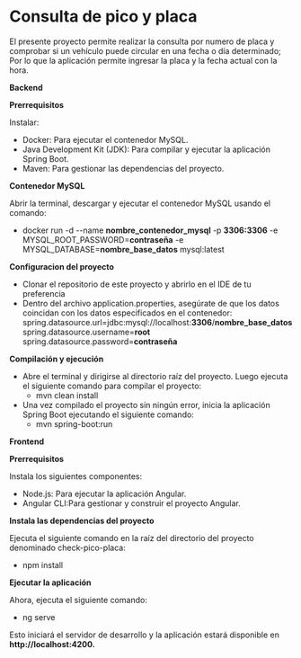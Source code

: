 # Consulta de pico y placa


El presente proyecto permite realizar la consulta por numero de placa y comprobar si un vehículo puede circular en una fecha o día determinado; Por lo que la aplicación permite ingresar la placa y la fecha actual con la hora.

**Backend**

**Prerrequisitos**

Instalar:
- Docker: Para ejecutar el contenedor MySQL.
- Java Development Kit (JDK): Para compilar y ejecutar la aplicación Spring Boot.
- Maven: Para gestionar las dependencias del proyecto.

**Contenedor MySQL**

Abrir la terminal, descargar y ejecutar el contenedor MySQL usando el comando:
  - docker run -d --name **nombre_contenedor_mysql** -p **3306:3306** -e MYSQL_ROOT_PASSWORD=**contraseña** -e MYSQL_DATABASE=**nombre_base_datos** mysql:latest
  
**Configuracion del proyecto**

- Clonar el repositorio de este proyecto y abrirlo en el IDE de tu preferencia
- Dentro del archivo application.properties, asegúrate de que los datos coincidan con los datos especificados en el contenedor:
     spring.datasource.url=jdbc:mysql://localhost:**3306**/**nombre_base_datos**
     spring.datasource.username=**root**
     spring.datasource.password=**contraseña**
   
**Compilación y ejecución**
- Abre el terminal y dirigirse al directorio raíz del proyecto. Luego ejecuta el siguiente comando para compilar el proyecto:
    - mvn clean install
- Una vez compilado el proyecto sin ningún error, inicia la aplicación Spring Boot ejecutando el siguiente comando:
    - mvn spring-boot:run

**Frontend**

**Prerrequisitos**

Instala los siguientes componentes:

- Node.js: Para ejecutar la aplicación Angular.
- Angular CLI:Para gestionar y construir el proyecto Angular.

**Instala las dependencias del proyecto**

Ejecuta el siguiente comando en la raíz del directorio del proyecto denominado check-pico-placa:
  - npm install

**Ejecutar la aplicación**

Ahora, ejecuta el siguiente comando:
  - ng serve

Esto iniciará el servidor de desarrollo y la aplicación estará disponible en **http://localhost:4200.**
